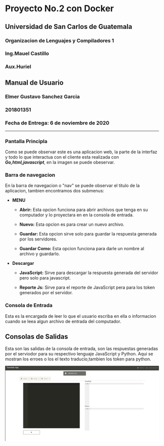 # Proyecto No.2 con Docker 
## Universidad de San Carlos de Guatemala
### Organizacion de Lenguajes y Compiladores 1
### Ing.Mauel Castillo
### Aux.Huriel
## **Manual de Usuario**
### Elmer Gustavo Sanchez Garcia
### **201801351**
### Fecha de Entrega: 6 de noviembre de 2020

---

### Pantalla Principla

Como se puede observar este es una aplicacion web, la parte de la interfaz y todo lo que interactua con el cliente esta realizada con ***Go,html,javascript***, en la imagen se puede obeservar.

### Barra de navegacion

En la barra de navegacion o "nav" se puede observar el titulo de la aplicacion, tambien encontramos dos submenus:

* **MENU**
    * **Abrir:** Esta opcion funciona para abrir archivos que tenga en su computador y lo proyectara en en la consola de entrada.

    * **Nuevo:** Esta opcion es para crear un nuevo archivo.

    * **Guardar:** Esta opcion sirve solo para guardar la respuesta generada por los servidores.

    * **Guardar Como:** Esta opcion funciona para darle un nombre al archivo y guardarlo.

* **Descargar**
    * **JavaScript:** Sirve para descargar la respuesta generada del servidor pero solo para javascript.

    * **Reporte Js:** Sirve para el reporte de JavaScript pera para los token generados por el servidor.

### Consola de Entrada

Esta es la encargada de leer lo que el usuario escriba en ella o informacion cuando se leea algun archivo de entrada del computador.

## Consolas de Salidas

Esta son las salidas de la consola de entrada, son las respuestas generadas por el serviodor para su respectivo lenguaje JavaScript y Python. Aqui se mostran los erroes o los el texto traducio,tambien los token para python.

![vista cliente](client.png "Vista Cliente")
